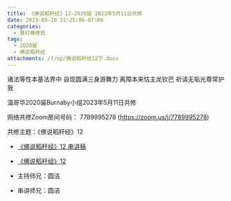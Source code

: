 ```yaml
---
title: 《佛说稻秆经》12-2020届 2023年5月11日共修
date: 2023-05-10 21:25:06-07:00
categories:
  - 慧灯禅修班
tags:
  - 2020届
  - 佛说稻秆经
attachments: /f/up/佛说稻秆经12下.docx
---
```

诸法等性本基法界中 自现圆满三身游舞力
离障本来怙主龙钦巴 祈请无垢光尊常护我

温哥华2020届Burnaby小组2023年5月11日共修

网络共修Zoom房间号码： 7789995278 (<https://zoom.us/j/7789995278>)

共修主题：《佛说稻秆经》12

* [《佛说稻秆经》12 串讲稿](/f/up/佛说稻秆经12下.docx)
* [《佛说稻秆经》12](https://www.fohuifayu.com/index.php/huideng-jiangtang/jingdian-jiedu/foshuo-daoganjing/2495-p17083)

* 主持师兄：圆洁
* 串讲师兄：圆洁